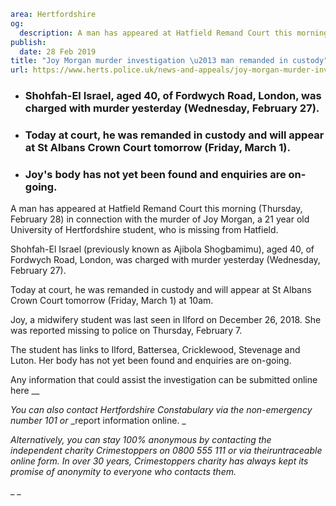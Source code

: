 ```yaml
area: Hertfordshire
og:
  description: A man has appeared at Hatfield Remand Court this morning (Thursday, February 28) in connection with the murder of Joy Morgan, a 21 year old University of Hertfordshire student, who is missing from Hatfield.
publish:
  date: 28 Feb 2019
title: "Joy Morgan murder investigation \u2013 man remanded in custody"
url: https://www.herts.police.uk/news-and-appeals/joy-morgan-murder-investigation-man-remanded-in-custody-2648b
```

* ### Shohfah-El Israel, aged 40, of Fordwych Road, London, was charged with murder yesterday (Wednesday, February 27).

 * ### Today at court, he was remanded in custody and will appear at St Albans Crown Court tomorrow (Friday, March 1).

 * ### Joy's body has not yet been found and enquiries are on-going.

A man has appeared at Hatfield Remand Court this morning (Thursday, February 28) in connection with the murder of Joy Morgan, a 21 year old University of Hertfordshire student, who is missing from Hatfield.

Shohfah-El Israel (previously known as Ajibola Shogbamimu), aged 40, of Fordwych Road, London, was charged with murder yesterday (Wednesday, February 27).

Today at court, he was remanded in custody and will appear at St Albans Crown Court tomorrow (Friday, March 1) at 10am.

Joy, a midwifery student was last seen in Ilford on December 26, 2018. She was reported missing to police on Thursday, February 7.

The student has links to Ilford, Battersea, Cricklewood, Stevenage and Luton. Her body has not yet been found and enquiries are on-going.

Any information that could assist the investigation can be submitted online here __

_You can also contact Hertfordshire Constabulary via the non-emergency number 101 or_ _report information online. _

_Alternatively, you can stay 100% anonymous by contacting the independent charity Crimestoppers on 0800 555 111 or via theiruntraceable online form. In over 30 years, Crimestoppers charity has always kept its promise of anonymity to everyone who contacts them._

_ _
